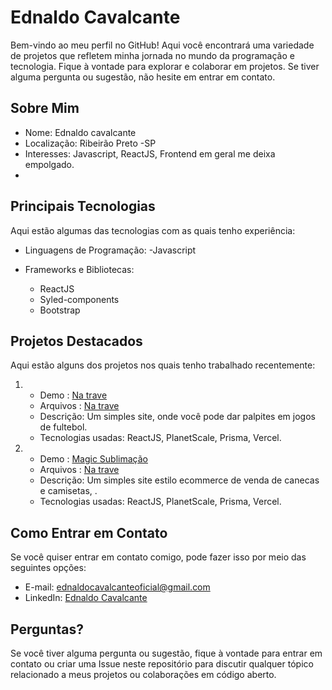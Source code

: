 # Ednaldo Cavalcante 

Bem-vindo ao meu perfil no GitHub! Aqui você encontrará uma variedade de projetos  que refletem minha jornada no mundo da programação e tecnologia.
Fique à vontade para explorar e colaborar em projetos. Se tiver alguma pergunta ou sugestão, não hesite em entrar em contato.

## Sobre Mim
- Nome: Ednaldo cavalcante
- Localização: Ribeirão Preto -SP
- Interesses: Javascript, ReactJS, Frontend em geral me deixa empolgado.
- 
## Principais Tecnologias

Aqui estão algumas das tecnologias com as quais tenho experiência:

- Linguagens de Programação: 
  -Javascript

- Frameworks e Bibliotecas:
  - ReactJS
  - Syled-components
  - Bootstrap
 
## Projetos Destacados

Aqui estão alguns dos projetos nos quais tenho trabalhado recentemente:

1. - Demo : [Na trave](https://na-trave.vercel.app/)
   - Arquivos : [Na trave](https://github.com/EdnaldoDev/na-trave)
   - Descrição: Um simples site, onde você pode dar palpites em jogos de fultebol.
   - Tecnologias usadas: ReactJS, PlanetScale, Prisma, Vercel.
2. - Demo : [Magic Sublimação](https://magicsublimacao.vercel.app/)
   - Arquivos : [Na trave](https://github.com/EdnaldoDev/xt-personalizacao)
   - Descrição: Um simples site estilo ecommerce de venda de canecas e camisetas, .
   - Tecnologias usadas: ReactJS, PlanetScale, Prisma, Vercel.
   
## Como Entrar em Contato

Se você quiser entrar em contato comigo, pode fazer isso por meio das seguintes opções:

- E-mail: ednaldocavalcanteoficial@gmail.com
- LinkedIn: [Ednaldo Cavalcante](https://www.linkedin.com/in/ednaldo-cavalcante-3415161ab/)

## Perguntas?

Se você tiver alguma pergunta ou sugestão, fique à vontade para entrar em contato ou criar uma Issue neste repositório para
discutir qualquer tópico relacionado a meus projetos ou colaborações em código aberto.
